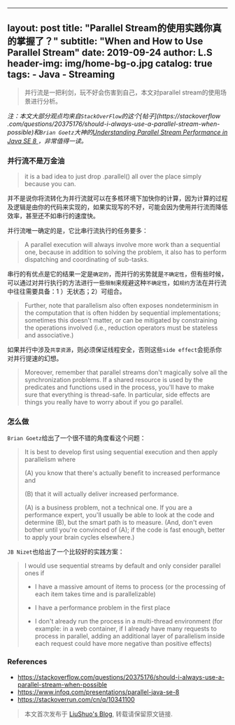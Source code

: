 
---
layout:     post
title:      "Parallel Stream的使用实践你真的掌握了？"
subtitle:   "When and How to Use Parallel Stream"
date:       2019-09-24
author:     L.S
header-img: img/home-bg-o.jpg
catalog: true
tags:
    - Java
    - Streaming
---
   
> 并行流是一把利剑，玩不好会伤害到自己，本文对parallel stream的使用场景进行分析。

*注：本文大部分观点均来自`StackOverFlow`的这个[帖子](https://stackoverflow
.com/questions/20375176/should-i-always-use-a-parallel-stream-when-possible)和`Brian Goetz`大神的[Understanding Parallel Stream Performance in Java SE 8
](https://www.infoq.com/presentations/parallel-java-se-8/)，非常值得一读。*

### 并行流不是万金油
> it is a bad idea to just drop .parallel() all over the place simply because you can.

并不是说你将流转化为并行流就可以在多核环境下加快你的计算，因为计算的过程及逻辑是由你的代码来实现的，如果实现写的不好，可能会因为使用并行流而降低效率，甚至还不如串行的速度快。

并行流唯一确定的是，它比串行流执行的任务要多：
> A parallel execution will always involve more work than a sequential one, because in addition to solving the problem, it also has to perform dispatching and coordinating of sub-tasks.


串行的有优点是它的结果一定是`确定的`，而并行的劣势就是`不确定性`，但有些时候，可以通过对并行执行的方法进行一些`限制`来规避这种`不确定性`，如`规约`方法在并行流中往往需要具备：1
）无状态；2）可组合。
> Further, note that parallelism also often exposes nondeterminism in the computation that is often hidden by sequential implementations; sometimes this doesn't matter, or can be mitigated by constraining the operations involved (i.e., reduction operators must be stateless and associative.)
  

如果并行中涉及`共享资源`，则必须保证线程安全，否则这些`side effect`会扼杀你对并行提速的幻想。
> Moreover, remember that parallel streams don't magically solve all the synchronization problems.
 If a shared resource is used by the predicates and functions used in the process, 
 you'll have to make sure that everything is thread-safe. In particular, side effects are things you really have to worry about if you go parallel.


### 怎么做
`Brian Goetz`给出了一个很不错的角度看这个问题：
> It is best to develop first using sequential execution and then apply parallelism where
> 
> (A) you know that there's actually benefit to increased performance and
> 
> (B) that it will actually deliver increased performance. 
>
> (A) is a business problem, not a technical one. 
> If you are a performance expert, you'll usually be able to look at the code and determine (B), 
> but the smart path is to measure. (And, don't even bother until you're convinced of (A); if the 
code is fast enough, better to apply your brain cycles elsewhere.)

`JB Nizet`也给出了一个比较好的实践方案：
>  I would use sequential streams by default and only consider parallel ones if
>  
>  - I have a massive amount of items to process (or the processing of each item takes time and is 
parallelizable)
>  
>  - I have a performance problem in the first place
>  
>  - I don't already run the process in a multi-thread environment (for example: in a web 
container, if I already have many requests to process in parallel, adding an additional layer of parallelism inside each request could have more negative than positive effects)

### References
- https://stackoverflow.com/questions/20375176/should-i-always-use-a-parallel-stream-when-possible
- https://www.infoq.com/presentations/parallel-java-se-8
- https://stackoverrun.com/cn/q/10341100

> 本文首次发布于 [LiuShuo's Blog](https://liushuo.me), 
转载请保留原文链接.
